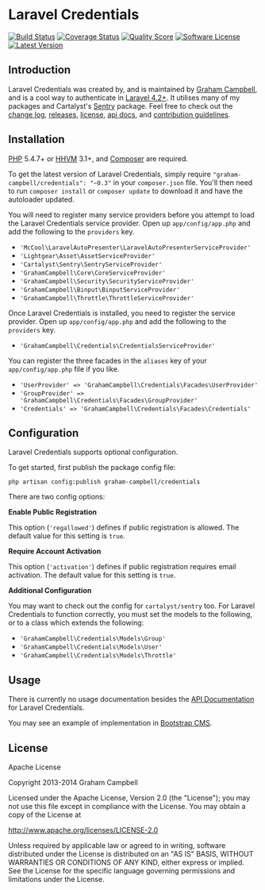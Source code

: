 Laravel Credentials
===================


[![Build Status](https://img.shields.io/travis/GrahamCampbell/Laravel-Credentials/master.svg?style=flat)](https://travis-ci.org/GrahamCampbell/Laravel-Credentials)
[![Coverage Status](https://img.shields.io/scrutinizer/coverage/g/GrahamCampbell/Laravel-Credentials.svg?style=flat)](https://scrutinizer-ci.com/g/GrahamCampbell/Laravel-Credentials/code-structure)
[![Quality Score](https://img.shields.io/scrutinizer/g/GrahamCampbell/Laravel-Credentials.svg?style=flat)](https://scrutinizer-ci.com/g/GrahamCampbell/Laravel-Credentials)
[![Software License](https://img.shields.io/badge/license-Apache%202.0-brightgreen.svg?style=flat)](LICENSE.md)
[![Latest Version](https://img.shields.io/github/release/GrahamCampbell/Laravel-Credentials.svg?style=flat)](https://github.com/GrahamCampbell/Laravel-Credentials/releases)


## Introduction

Laravel Credentials was created by, and is maintained by [Graham Campbell](https://github.com/GrahamCampbell), and is a cool way to authenticate in [Laravel 4.2+](http://laravel.com). It utilises many of my packages and Cartalyst's [Sentry](https://github.com/cartalyst/sentry) package. Feel free to check out the [change log](CHANGELOG.md), [releases](https://github.com/GrahamCampbell/Laravel-Credentials/releases), [license](LICENSE.md), [api docs](http://grahamcampbell.github.io/Laravel-Credentials), and [contribution guidelines](CONTRIBUTING.md).


## Installation

[PHP](https://php.net) 5.4.7+ or [HHVM](http://hhvm.com) 3.1+, and [Composer](https://getcomposer.org) are required.

To get the latest version of Laravel Credentials, simply require `"graham-campbell/credentials": "~0.3"` in your `composer.json` file. You'll then need to run `composer install` or `composer update` to download it and have the autoloader updated.

You will need to register many service providers before you attempt to load the Laravel Credentials service provider. Open up `app/config/app.php` and add the following to the `providers` key.

* `'McCool\LaravelAutoPresenter\LaravelAutoPresenterServiceProvider'`
* `'Lightgear\Asset\AssetServiceProvider'`
* `'Cartalyst\Sentry\SentryServiceProvider'`
* `'GrahamCampbell\Core\CoreServiceProvider'`
* `'GrahamCampbell\Security\SecurityServiceProvider'`
* `'GrahamCampbell\Binput\BinputServiceProvider'`
* `'GrahamCampbell\Throttle\ThrottleServiceProvider'`

Once Laravel Credentials is installed, you need to register the service provider. Open up `app/config/app.php` and add the following to the `providers` key.

* `'GrahamCampbell\Credentials\CredentialsServiceProvider'`

You can register the three facades in the `aliases` key of your `app/config/app.php` file if you like.

* `'UserProvider' => 'GrahamCampbell\Credentials\Facades\UserProvider'`
* `'GroupProvider' => 'GrahamCampbell\Credentials\Facades\GroupProvider'`
* `'Credentials' => 'GrahamCampbell\Credentials\Facades\Credentials'`


## Configuration

Laravel Credentials supports optional configuration.

To get started, first publish the package config file:

    php artisan config:publish graham-campbell/credentials

There are two config options:

**Enable Public Registration**

This option (`'regallowed'`) defines if public registration is allowed. The default value for this setting is `true`.

**Require Account Activation**

This option (`'activation'`) defines if public registration requires email activation. The default value for this setting is `true`.

**Additional Configuration**

You may want to check out the config for `cartalyst/sentry` too. For Laravel Credentials to function correctly, you must set the models to the following, or to a class which extends the following:

* `'GrahamCampbell\Credentials\Models\Group'`
* `'GrahamCampbell\Credentials\Models\User'`
* `'GrahamCampbell\Credentials\Models\Throttle'`


## Usage

There is currently no usage documentation besides the [API Documentation](http://grahamcampbell.github.io/Laravel-Credentials
) for Laravel Credentials.

You may see an example of implementation in [Bootstrap CMS](https://github.com/GrahamCampbell/Bootstrap-CMS).


## License

Apache License

Copyright 2013-2014 Graham Campbell

Licensed under the Apache License, Version 2.0 (the "License");
you may not use this file except in compliance with the License.
You may obtain a copy of the License at

 http://www.apache.org/licenses/LICENSE-2.0

Unless required by applicable law or agreed to in writing, software
distributed under the License is distributed on an "AS IS" BASIS,
WITHOUT WARRANTIES OR CONDITIONS OF ANY KIND, either express or implied.
See the License for the specific language governing permissions and
limitations under the License.
